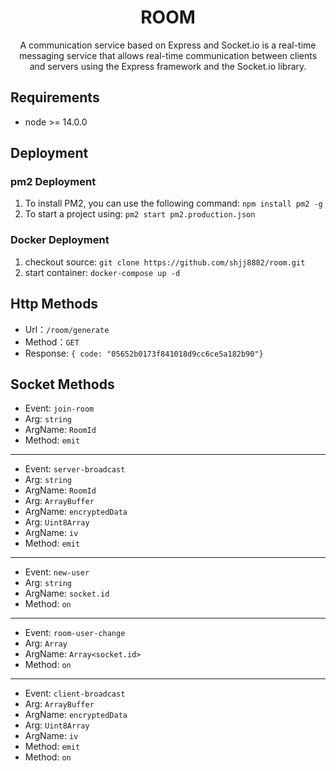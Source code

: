 <h1 align="center"/>ROOM <sup></h1>
<p align="center">
  A communication service based on Express and Socket.io is a real-time messaging service that allows real-time communication between clients and servers using the Express framework and the Socket.io library.
</p>

## Requirements
- node >= 14.0.0
## Deployment
### pm2 Deployment
1. To install PM2, you can use the following command: ```npm install pm2 -g```
1. To start a project using: ```pm2 start pm2.production.json```
### Docker Deployment
1. checkout source: ```git clone https://github.com/shjj8882/room.git```
1. start container: ```docker-compose up -d```

## Http Methods
- Url：`/room/generate`
- Method：`GET`
- Response: `{ code: "05652b0173f841018d9cc6ce5a182b90"}`

## Socket Methods
- Event: `join-room`
- Arg: `string`
- ArgName: `RoomId`
- Method: `emit`
---
- Event: `server-broadcast`
- Arg: `string`
- ArgName: `RoomId`
- Arg: `ArrayBuffer`
- ArgName: `encryptedData`
- Arg: `Uint8Array`
- ArgName: `iv`
- Method: `emit`
---
- Event: `new-user`
- Arg: `string`
- ArgName: `socket.id`
- Method: `on`
---
- Event: `room-user-change`
- Arg: `Array`
- ArgName: `Array<socket.id>`
- Method: `on`
---
- Event: `client-broadcast`
- Arg: `ArrayBuffer`
- ArgName: `encryptedData`
- Arg: `Uint8Array`
- ArgName: `iv`
- Method: `emit`
- Method: `on`
